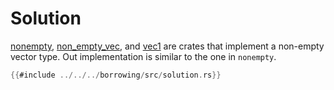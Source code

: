 # Solution
[nonempty](https://docs.rs/nonempty/latest/nonempty/), 
[non_empty_vec](https://docs.rs/non-empty-vec/latest/non_empty_vec/),
and 
[vec1](https://docs.rs/vec1/latest/vec1/)
are crates that implement a non-empty vector type.
Out implementation is similar to the one in `nonempty`.

```rust
{{#include ../../../borrowing/src/solution.rs}}
```